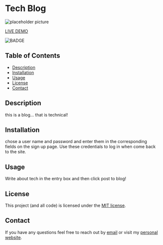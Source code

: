 # Tech Blog

![placeholder picture](./assets/joseph.gif)

[LIVE DEMO](https://berkshirerealtors.net/wp-content/uploads/2014/06/pocketlisting.jpg)

![BADGE](https://img.shields.io/badge/license-MIT-blue.svg)

## Table of Contents

- [Description](#description)
- [Installation](#installation)
- [Usage](#usage)
- [License](#license)
- [Contact](#contact)

## Description

this is a blog... that is technical!

## Installation

chose a user name and password and enter them in the corresponding fields on the sign up page. Use these credentials to log in when come back to the site.

## Usage

Write about tech in the entry box and then click post to blog!

## License

This project (and all code) is licensed under the [MIT license](https://opensource.org/licenses/MIT).

## Contact

If you have any questions feel free to reach out by [email](mailto:sissyhanks@yahoo.com) or visit my [personal website](https://github.com/sissyhanks).
